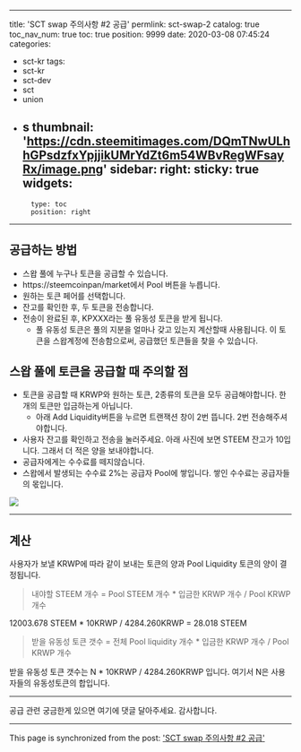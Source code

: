 
---
title: 'SCT swap 주의사항 #2 공급'
permlink: sct-swap-2
catalog: true
toc_nav_num: true
toc: true
position: 9999
date: 2020-03-08 07:45:24
categories:
- sct-kr
tags:
- sct-kr
- sct-dev
- sct
- union
- s
thumbnail: 'https://cdn.steemitimages.com/DQmTNwULhhGPsdzfxYpjjikUMrYdZt6m54WBvRegWFsayRx/image.png'
sidebar:
    right:
        sticky: true
widgets:
    -
        type: toc
        position: right
---


## 공급하는 방법

* 스왑 풀에 누구나 토큰을 공급할 수 있습니다.
* https://steemcoinpan/market에서 Pool 버튼을 누릅니다. 
* 원하는 토큰 페어를 선택합니다.
* 잔고를 확인한 후,  두 토큰을 전송합니다.
* 전송이 완료된 후, KPXXX라는 풀 유동성 토큰을 받게 됩니다. 
  * 풀 유동성 토큰은 풀의 지분을 얼마나 갖고 있는지 계산할때 사용됩니다. 이 토큰을 스왑계정에 전송함으로써, 공급했던 토큰들을 찾을 수 있습니다.

## 스왑 풀에 토큰을 공급할 때 주의할 점

* 토큰을 공급할 때 KRWP와 원하는 토큰, 2종류의 토큰을 모두 공급해야합니다. 한 개의 토큰만 입금하는게 아닙니다.
    * 아래 Add Liquidity버튼을 누르면 트랜잭션 창이 2번 뜹니다. 2번 전송해주셔야합니다.
* 사용자 잔고를 확인하고 전송을 눌러주세요. 아래 사진에 보면 STEEM 잔고가 10입니다. 그래서 더 적은 양을 보내야합니다.
* 공급자에게는 수수료를 떼지않습니다. 
*  스왑에서 발생되는 수수료 2%는 공급자 Pool에 쌓입니다. 쌓인 수수료는 공급자들의 몫입니다.


![](https://cdn.steemitimages.com/DQmTNwULhhGPsdzfxYpjjikUMrYdZt6m54WBvRegWFsayRx/image.png)

---

## 계산

사용자가 보낼 KRWP에 따라 같이 보내는 토큰의 양과 Pool Liquidity 토큰의 양이 결정됩니다.

> 내야할 STEEM 개수 = Pool STEEM 개수 * 입금한 KRWP 개수 / Pool KRWP 개수

12003.678 STEEM * 10KRWP / 4284.260KRWP = 28.018 STEEM

> 받을 유동성 토큰 갯수 = 전체 Pool liquidity 개수 * 입금한 KRWP 개수 / Pool KRWP 개수

받을 유동성 토큰 갯수는 N * 10KRWP / 4284.260KRWP 입니다. 여기서 N은 사용자들의 유동성토큰의 합입니다.

---

공급 관련 궁금한게 있으면 여기에 댓글 달아주세요. 
감사합니다.

- - -

This page is synchronized from the post: ['SCT swap 주의사항 #2 공급'](https://steemit.com/@jacobyu/sct-swap-2)
